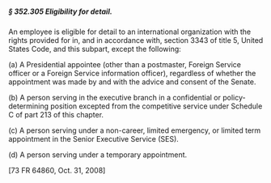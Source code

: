 ##### § 352.305 Eligibility for detail. #####

An employee is eligible for detail to an international organization with the rights provided for in, and in accordance with, section 3343 of title 5, United States Code, and this subpart, except the following:

(a) A Presidential appointee (other than a postmaster, Foreign Service officer or a Foreign Service information officer), regardless of whether the appointment was made by and with the advice and consent of the Senate.

(b) A person serving in the executive branch in a confidential or policy-determining position excepted from the competitive service under Schedule C of part 213 of this chapter.

(c) A person serving under a non-career, limited emergency, or limited term appointment in the Senior Executive Service (SES).

(d) A person serving under a temporary appointment.

[73 FR 64860, Oct. 31, 2008]